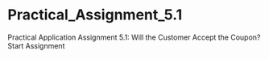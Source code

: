 # Practical_Assignment_5.1
Practical Application Assignment 5.1: Will the Customer Accept the Coupon? Start Assignment
